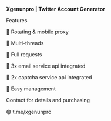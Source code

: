 **Xgenunpro | Twitter Account Generator**

Features

🌟 Rotating & mobile proxy

🌟 Multi-threads

🌟 Full requests

🌟 3x email service api integrated

🌟 2x captcha service api integrated

🌟 Easy management


Contact for details and purchasing


🟢 t.me/xgenunpro
